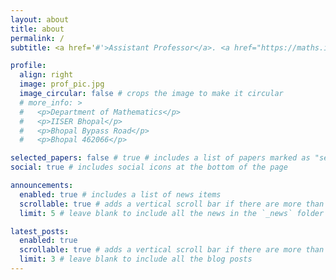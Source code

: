 ```yaml
---
layout: about
title: about
permalink: /
subtitle: <a href='#'>Assistant Professor</a>. <a href="https://maths.iiserb.ac.in/">Department of Mathematics</a>. <a href="https://www.iiserb.ac.in/">IISER Bhopal</a>.

profile:
  align: right
  image: prof_pic.jpg
  image_circular: false # crops the image to make it circular
  # more_info: >
  #   <p>Department of Mathematics</p>
  #   <p>IISER Bhopal</p>
  #   <p>Bhopal Bypass Road</p>
  #   <p>Bhopal 462066</p>

selected_papers: false # true # includes a list of papers marked as "selected={true}"
social: true # includes social icons at the bottom of the page

announcements:
  enabled: true # includes a list of news items
  scrollable: true # adds a vertical scroll bar if there are more than 3 news items
  limit: 5 # leave blank to include all the news in the `_news` folder

latest_posts:
  enabled: true
  scrollable: true # adds a vertical scroll bar if there are more than 3 new posts items
  limit: 3 # leave blank to include all the blog posts
---
```

